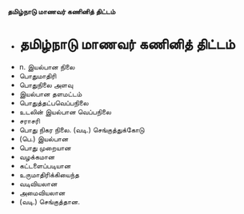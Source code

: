**தமிழ்நாடு மாணவர் கணினித் திட்டம்**
- # தமிழ்நாடு மாணவர் கணினித் திட்டம்
- n. இயல்பான நிலை
- பொதுமாதிரி
- பொதுநிலை அளவு
- இயல்பான தளமட்டம்
- பொதுத்தட்பவெப்பநிலை
- உடலின் இயல்பான வெப்பநிலை
- சராசரி
- பொது நிகர நிலை. (வடி.) செங்குத்துக்கோடு
- (பெ.) இயல்பான
- பொது முறையான
- வழக்கமான
- கட்டளைப்படியான
- உருமாதிரிக்கியைந்த
- வடிவியலான
- அமைவியலான
- (வடி.) செங்குத்தான.

